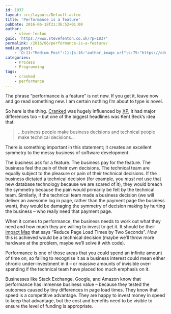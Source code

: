 ```yaml
---
id: 1837
layout: src/layouts/Default.astro
title: 'Performance is a feature'
pubDate: 2016-06-18T21:36:52+01:00
author:
    - steve-fenton
guid: 'https://www.stevefenton.co.uk/?p=1837'
permalink: /2016/06/performance-is-a-feature/
medium_post:
    - 'O:11:"Medium_Post":11:{s:16:"author_image_url";s:75:"https://cdn-images-1.medium.com/fit/c/400/400/1*eXkhfEuF41g5W_xnc_ydLA.jpeg";s:10:"author_url";s:38:"https://medium.com/@steve.fenton.co.uk";s:11:"byline_name";N;s:12:"byline_email";N;s:10:"cross_link";s:3:"yes";s:2:"id";s:12:"7941dfe1f9e1";s:21:"follower_notification";s:3:"yes";s:7:"license";s:19:"all-rights-reserved";s:14:"publication_id";s:2:"-1";s:6:"status";s:5:"draft";s:3:"url";s:51:"https://medium.com/@steve.fenton.co.uk/7941dfe1f9e1";}'
categories:
    - Process
    - Programming
tags:
    - cranked
    - performance
---
```


The phrase “performance is a feature” is not new. If you get it, leave now and go read something new. I am certain nothing I’m about to type is novel.

So here is the thing. [Cranked](https://www.stevefenton.co.uk/publications/cranked/) was hugely influenced by [XP](https://www.amazon.co.uk/Extreme-Programming-Explained-Embrace-Change/dp/0201616416), it had major differences too – but one of the biggest headlines was Kent Beck’s idea that:

> …business people make business decisions and technical people make technical decisions…

There is something important in this statement; it creates an excellent symmetry to the messy business of software development.

The business ask for a feature. The business pay for the feature. The business feel the pain of their own decisions. The technical team are equally subject to the pleasure or pain of their technical decisions. If the business dictated a technical decision (for example, you *must not* use that new database technology because we are scared of it), they would breach the symmetry because the pain would primarily be felt by the technical team. Similarly, if the technical team made a business decision (we will deliver an awesome log in page, rather than the payment page the business want), they would be damaging the symmetry of decision making by hurting the business – who really need that payment page.

When it comes to performance, the business needs to work out what they need and how much they are willing to invest to get it. It should be their [Impact Map](https://www.impactmapping.org/) that says “Reduce Page Load Times by Two Seconds”. *How* this is achieved would be a technical decision (maybe we’ll throw more hardware at the problem, maybe we’ll solve it with code).

Performance is one of those areas that you could spend an infinite amount of time on, so failing to recognise it as a business interest could mean either chronic under-investment in it – or massive amounts of invisible over-spending if the technical team have placed too much emphasis on it.

Businesses like Stack Exchange, Google, and Amazon know that performance has immense business value – because they tested the outcomes caused by tiny differences in page load times. They know that speed is a competitive advantage. They are happy to invest money in speed to keep that advantage, but the cost and benefits need to be visible to ensure the level of funding is appropriate.